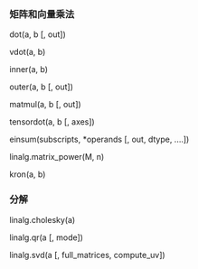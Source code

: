### 矩阵和向量乘法

dot\(a, b \[, out\]\)

vdot\(a, b\)

inner\(a, b\)

outer\(a, b \[, out\]\)

matmul\(a, b \[, out\]\)

tensordot\(a, b \[, axes\]\)

einsum\(subscripts, \*operands \[, out, dtype, ....\]\)

linalg.matrix\_power\(M, n\)

kron\(a, b\)

### 分解

linalg.cholesky\(a\)

linalg.qr\(a \[, mode\]\)

linalg.svd\(a \[, full\_matrices,  compute\_uv\]\)

